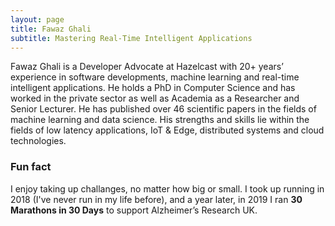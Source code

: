 ```yaml
---
layout: page
title: Fawaz Ghali
subtitle: Mastering Real-Time Intelligent Applications
---
```

Fawaz Ghali is a Developer Advocate at Hazelcast with 20+ years’ experience in software developments, machine learning and real-time intelligent applications. He holds a PhD in Computer Science and has worked in the private sector as well as Academia as a Researcher and Senior Lecturer. He has published over 46 scientific papers in the fields of machine learning and data science. His strengths and skills lie within the fields of low latency applications, IoT & Edge, distributed systems and cloud technologies.


### Fun fact

I enjoy taking up challanges, no matter how big or small. I took up running in 2018 (I've never run in my life before), and a year later, in 2019 I ran **30 Marathons in 30 Days** to support Alzheimer’s Research UK.

